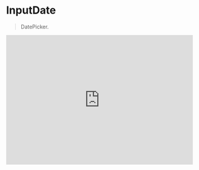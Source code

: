 # InputDate

> DatePicker.

<iframe  frameborder="0"
style=" width: 100%; height: 350px" src="https://docks-demo.netlify.app/examples/InputDate/StartEnd/startEnd.html?ver=1">
</iframe>